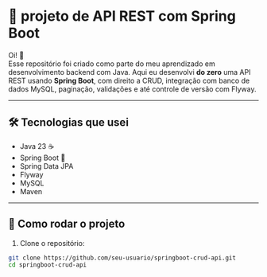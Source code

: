 # 🌱 projeto de API REST com Spring Boot

Oi! 👋  
Esse repositório foi criado como parte do meu aprendizado em desenvolvimento backend com Java. Aqui eu desenvolvi **do zero** uma API REST usando **Spring Boot**, com direito a CRUD, integração com banco de dados MySQL, paginação, validações e até controle de versão com Flyway.

---

## 🛠️ Tecnologias que usei

- Java 23 ☕
- Spring Boot 🌱
- Spring Data JPA
- Flyway
- MySQL
- Maven

---

## 🔧 Como rodar o projeto

1. Clone o repositório:

```bash
git clone https://github.com/seu-usuario/springboot-crud-api.git
cd springboot-crud-api
